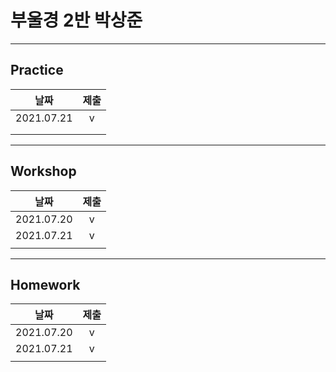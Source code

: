 # 부울경 2반 박상준

---
## Practice

|    날짜    | 제출 |
| :--: | :--: |
| 2021.07.21 | v |
|  |  |
| | |

---
## Workshop

|    날짜    | 제출 |
| :--: | :--: |
| 2021.07.20 | v |
| 2021.07.21 | v |
| | |

---

## Homework

|날짜|제출|
|:--:|:--:|
|2021.07.20|v|
|2021.07.21|v|
|||
